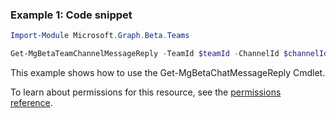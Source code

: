 ### Example 1: Code snippet

```powershell
Import-Module Microsoft.Graph.Beta.Teams

Get-MgBetaTeamChannelMessageReply -TeamId $teamId -ChannelId $channelId -ChatMessageId $chatMessageId
```
This example shows how to use the Get-MgBetaChatMessageReply Cmdlet.

To learn about permissions for this resource, see the [permissions reference](/graph/permissions-reference).

